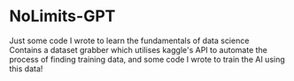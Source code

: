# NoLimits-GPT
Just some code I wrote to learn the fundamentals of data science<br>
Contains a dataset grabber which utilises kaggle's API to automate the process of finding training data, and some code I wrote to train the AI using this data!
  
